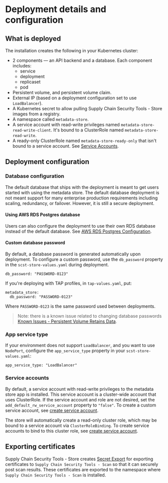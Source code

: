 # Deployment details and configuration

## What is deployed

The installation creates the following in your Kubernetes cluster:

* 2 components — an API backend and a database. 
Each component includes:
    * service
    * deployment
    * replicaset
    * pod
* Persistent volume, and persistent volume claim.
* External IP (based on a deployment configuration set to use `LoadBalancer`).
* A Kubernetes secret to allow pulling Supply Chain Security Tools - Store images from a registry.
* A namespace called `metadata-store`.
* A service account with read-write privileges named `metadata-store-read-write-client`. It's bound to a ClusterRole named `metadata-store-read-write`.
* A ready-only ClusterRole named `metadata-store-ready-only` that isn't bound to a service account. See [Service Accounts](#service-accounts).

## <a id='configuration'></a> Deployment configuration
### Database configuration

The default database that ships with the deployment is meant to get users started with using the metadata store. The default database deployment is not meant support for many enterprise production requirements including scaling, redundancy, or failover. However, it is still a secure deployment.

#### Using AWS RDS Postgres database

Users can also configure the deployment to use their own RDS database instead of the default database. See [AWS RDS Postgres Configuration](use_aws_rds.md).

#### Custom database password

By default, a database password is generated automatically upon deployment. To configure a custom password, use the `db_password` property in the `scst-store-values.yaml` during deployment.

```
db_password: "PASSWORD-0123"
```

If you're deploying with TAP profiles, in `tap-values.yaml`, put:

```
metadata_store:
  db_password: "PASSWORD-0123"
```

Where `PASSWORD-0123` is the same password used between deployments.

> Note: there is a known issue related to changing database passwords [Known Issues - Persistent Volume Retains Data](known_issues.md#persistent-volume-retains-data).

### App service type

If your environment does not support `LoadBalancer`, and you want to use `NodePort`, configure the `app_service_type` property in your `scst-store-values.yaml`:

```
app_service_type: "LoadBalancer"
```

### <a id='service-accounts'></a>Service accounts

By default, a service account with read-write privileges to the metadata store app is installed. This service account is a cluster-wide account that uses ClusterRole. If the service account and role are not desired, set the `add_default_rw_service_account` property to `"false"`. To create a custom service account, see [create service account](create_service_account_access_token.md).

The store will automatically create a read-only cluster role, which may be bound to a service account via `ClusterRoleBinding`. To create service accounts to bind to this cluster role, see [create service account](create_service_account_access_token.md). 

## Exporting certificates

Supply Chain Security Tools - Store creates [Secret Export](https://github.com/vmware-tanzu/carvel-secretgen-controller/blob/develop/docs/secret-export.md) for exporting certificates to `Supply Chain Security Tools - Scan` so that it can securely post scan results. These certificates are exported to the namespace where `Supply Chain Security Tools - Scan` is installed. 
